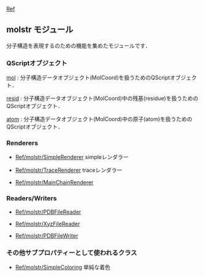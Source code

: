 [Ref](../../Ref)

## molstr モジュール

分子構造を表現するのための機能を集めたモジュールです．

### QScriptオブジェクト
[mol](../../Ref/molstr/mol)
:   分子構造データオブジェクト(MolCoord)を扱うためのQScriptオブジェクト．

[resid](../../Ref/molstr/resid)
:   分子構造データオブジェクト(MolCoord)中の残基(residue)を扱うためのQScriptオブジェクト．

[atom](../../Ref/molstr/atom)
:   分子構造データオブジェクト(MolCoord)中の原子(atom)を扱うためのQScriptオブジェクト．


### Renderers


-  [Ref/molstr/SimpleRenderer](../../Ref/molstr/SimpleRenderer) simpleレンダラー

-  [Ref/molstr/TraceRenderer](../../Ref/molstr/TraceRenderer) traceレンダラー

-  [Ref/molstr/MainChainRenderer](../../Ref/molstr/MainChainRenderer)

### Readers/Writers

-  [Ref/molstr/PDBFileReader](../../Ref/molstr/PDBFileReader)

-  [Ref/molstr/XyzFileReader](../../Ref/molstr/XyzFileReader)

-  [Ref/molstr/PDBFileWriter](../../Ref/molstr/PDBFileWriter)

### その他サブプロパティーとして使われるクラス

-  [Ref/molstr/SimpleColoring](../../Ref/molstr/SimpleColoring) 単純な着色
